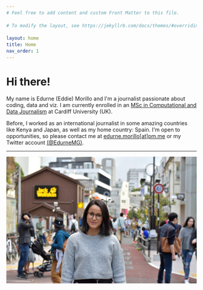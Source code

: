 ```yaml
---
# Feel free to add content and custom Front Matter to this file.

# To modify the layout, see https://jekyllrb.com/docs/themes/#overriding-theme-defaults

layout: home
title: Home
nav_order: 1
---
```


# Hi there!

My name is Edurne (Eddie) Morillo and I'm a journalist passionate about coding, data and viz. I am currently enrolled in an [MSc in Computational and Data Journalism](https://www.cardiff.ac.uk/study/postgraduate/taught/courses/course/computational-and-data-journalism-msc) at Cardiff University (UK).

Before, I worked as an international journalist in some amazing countries like Kenya and Japan, as well as my home country: Spain. I'm open to opportunities, so please contact me at [edurne.morillo[at]pm.me](mailto:edurne.morillo@pm.me) or my Twitter account [(@EdurneMG)](https://twitter.com/EdurneMG).

---

![](images/index.jpg)
